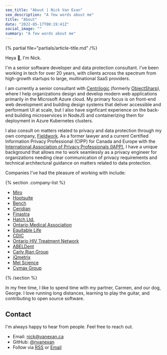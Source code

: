 ```yaml
---
seo_title: "About | Nick Van Exan"
seo_description: "A few words about me"
title: "About"
date: "2022-05-17T00:19:41Z"
social_image: ""
summary: "A few words about me"
---
```


{% partial file="partials/article-title.md" /%}

Heya 👋, I'm Nick.

I'm a senior software developer and data protection consultant. I've been working in tech for over 20 years, with clients across the spectrum from high-growth startups to large, multinational SaaS providers. 

I am currently a senior consultant with [Centrilogic](https://www.centrilogic.com/) (formerly [ObjectSharp](https://objectsharp.com/)), where I help organizations  design and develop modern web applications primarily in the Microsoft Azure cloud. My primary focus is on front-end web development and building design systems that deliver accessible and performant UI at scale, but I also have signficant experience on the back-end building microservices in NodeJS and containerizing them for deployment in Azure Kubernetes clusters.

I also consult on matters related to privacy and data protection through my own company, [Fieldwork](https://fieldwork.is). As a former lawyer and a current Certified Information Privacy Professional (CIPP) for Canada and Europe with the  [International Association of Privacy Professionals (IAPP)](https://iapp.org/), I have a unique background that allows me to work seamlessly as a privacy engineer for organizations needing clear communication of privacy requirements and technical architectural guidance on matters related to data protection.

Companies I've had the pleasure of working with include:

{% section .company-list %}

- [Miro](https://miro.com/)
- [Hootsuite](https://hootsuite.com/)
- [Bench](https://bench.co/)
- [Ceridian](https://www.ceridian.com/)
- [Finastra](https://www.finastra.com/)
- [Hatch Ltd.](https://www.hatch.com/)
- [Ontario Medical Association](https://www.oma.org/)
- [Equitable Life](https://www.equitable.ca/)
- [CDIC](https://www.cdic.ca/)
- [Ontario HIV Treatment Network](https://www.ohtn.on.ca/)
- [ABELDent](https://www.abeldent.com/)
- [Carly Rian Group](https://carlyriangroup.com/)
- [iQmetrix](https://iqmetrix.com/)
- [Mel Science](https://melscience.com/)
- [Cymax Group](https://www.cymaxgroup.com/)

{% /section %}

In my free time, I like to spend time with my partner, Carmen, and our dog, George. I love running long distances, learning to play the guitar, and contributing to open source software.

## Contact

I'm always happy to hear from people. Feel free to reach out.

- Email: [nick@vanexan.ca](mailto:nick@vanexan.ca)
- GitHub: [@nvanexan](https://github.com/nvanexan)
- Follow via [RSS](/feed.xml) or [Email](https://buttondown.email/nickvanexan)

